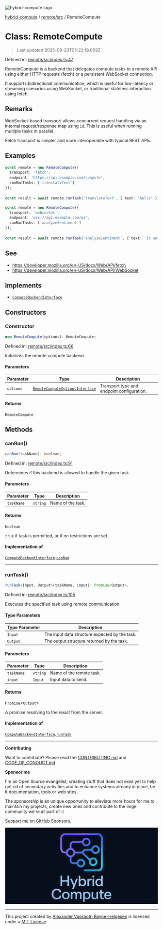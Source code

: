 <div><img alt="hybrid-compute logo" src="https://raw.githubusercontent.com/phun-ky/hybrid-compute/main/public/logo-hybrid-compute-horizontal-colored-package.svg?raw=true" style="max-height:32px;"/></div>

[hybrid-compute](../../../README.md) / [remote/src](../README.md) /
RemoteCompute

# Class: RemoteCompute

> Last updated 2025-09-23T05:22:18.009Z

Defined in:
[remote/src/index.ts:47](https://github.com/phun-ky/hybrid-compute/blob/main/packages/remote/src/index.ts#L47)

RemoteCompute is a backend that delegates compute tasks to a remote API using
either HTTP requests (fetch) or a persistent WebSocket connection.

It supports bidirectional communication, which is useful for low-latency or
streaming scenarios using WebSocket, or traditional stateless interaction using
fetch.

## Remarks

WebSocket-based transport allows concurrent request handling via an internal
request/response map using `id`. This is useful when running multiple tasks in
parallel.

Fetch transport is simpler and more interoperable with typical REST APIs.

## Examples

```ts
const remote = new RemoteCompute({
  transport: 'fetch',
  endpoint: 'https://api.example.com/compute',
  canRunTasks: ['translateText']
});

const result = await remote.runTask('translateText', { text: 'hello' });
```

```ts
const remote = new RemoteCompute({
  transport: 'websocket',
  endpoint: 'wss://api.example.com/ws',
  canRunTasks: ['analyzeSentiment']
});

const result = await remote.runTask('analyzeSentiment', { text: 'It works!' });
```

## See

- https://developer.mozilla.org/en-US/docs/Web/API/fetch
- https://developer.mozilla.org/en-US/docs/Web/API/WebSocket

## Implements

- [`ComputeBackendInterface`](../../../core/src/types/interfaces/ComputeBackendInterface.md)

## Constructors

### Constructor

```ts
new RemoteCompute(options): RemoteCompute;
```

Defined in:
[remote/src/index.ts:66](https://github.com/phun-ky/hybrid-compute/blob/main/packages/remote/src/index.ts#L66)

Initializes the remote compute backend.

#### Parameters

| Parameter | Type                                                                                    | Description                                |
| --------- | --------------------------------------------------------------------------------------- | ------------------------------------------ |
| `options` | [`RemoteComputeOptionsInterface`](../types/interfaces/RemoteComputeOptionsInterface.md) | Transport type and endpoint configuration. |

#### Returns

`RemoteCompute`

## Methods

### canRun()

```ts
canRun(taskName): boolean;
```

Defined in:
[remote/src/index.ts:91](https://github.com/phun-ky/hybrid-compute/blob/main/packages/remote/src/index.ts#L91)

Determines if this backend is allowed to handle the given task.

#### Parameters

| Parameter  | Type     | Description       |
| ---------- | -------- | ----------------- |
| `taskName` | `string` | Name of the task. |

#### Returns

`boolean`

`true` if task is permitted, or if no restrictions are set.

#### Implementation of

[`ComputeBackendInterface`](../../../core/src/types/interfaces/ComputeBackendInterface.md).[`canRun`](../../../core/src/types/interfaces/ComputeBackendInterface.md#canrun)

---

### runTask()

```ts
runTask<Input, Output>(taskName, input): Promise<Output>;
```

Defined in:
[remote/src/index.ts:105](https://github.com/phun-ky/hybrid-compute/blob/main/packages/remote/src/index.ts#L105)

Executes the specified task using remote communication.

#### Type Parameters

| Type Parameter | Description                                    |
| -------------- | ---------------------------------------------- |
| `Input`        | The input data structure expected by the task. |
| `Output`       | The output structure returned by the task.     |

#### Parameters

| Parameter  | Type     | Description              |
| ---------- | -------- | ------------------------ |
| `taskName` | `string` | Name of the remote task. |
| `input`    | `Input`  | Input data to send.      |

#### Returns

[`Promise`](https://developer.mozilla.org/docs/Web/JavaScript/Reference/Global_Objects/Promise)<`Output`>

A promise resolving to the result from the server.

#### Implementation of

[`ComputeBackendInterface`](../../../core/src/types/interfaces/ComputeBackendInterface.md).[`runTask`](../../../core/src/types/interfaces/ComputeBackendInterface.md#runtask)

---

**Contributing**

Want to contribute? Please read the
[CONTRIBUTING.md](https://github.com/phun-ky/hybrid-compute/blob/main/CONTRIBUTING.md)
and
[CODE_OF_CONDUCT.md](https://github.com/phun-ky/hybrid-compute/blob/main/CODE_OF_CONDUCT.md)

**Sponsor me**

I'm an Open Source evangelist, creating stuff that does not exist yet to help
get rid of secondary activities and to enhance systems already in place, be it
documentation, tools or web sites.

The sponsorship is an unique opportunity to alleviate more hours for me to
maintain my projects, create new ones and contribute to the large community
we're all part of :)

[Support me on GitHub Sponsors](https://github.com/sponsors/phun-ky).

![@hybrid-compute banner with logo and text](https://github.com/phun-ky/hybrid-compute/blob/main/public/logo-banner.png?raw=true)

---

This project created by [Alexander Vassbotn Røyne-Helgesen](http://phun-ky.net)
is licensed under a [MIT License](https://choosealicense.com/licenses/mit/).
